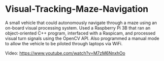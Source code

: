 # Visual-Tracking-Maze-Navigation
A small vehicle that could autonomously navigate through a maze using an on-board visual processing system. 
Used a Raspberry Pi 3B that ran an object-oriented C++ program, interfaced with a Raspicam, and processed 
visual turn signals using the OpenCV API. Also programmed a manual mode to allow the vehicle to be piloted 
through laptops via WiFi.

Video: https://www.youtube.com/watch?v=M7zM6NnxhOo
